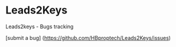 # Leads2Keys
Leads2keys - Bugs tracking

[submit a bug] (https://github.com/HBproptech/Leads2Keys/issues)
